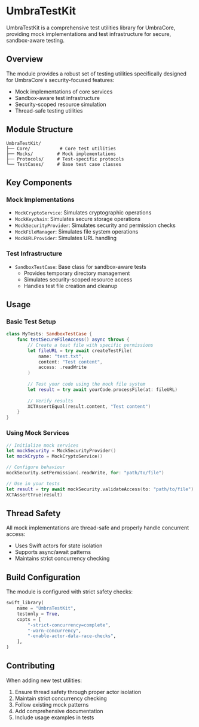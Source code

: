 # UmbraTestKit

UmbraTestKit is a comprehensive test utilities library for UmbraCore, providing mock implementations and test infrastructure for secure, sandbox-aware testing.

## Overview

The module provides a robust set of testing utilities specifically designed for UmbraCore's security-focused features:

- Mock implementations of core services
- Sandbox-aware test infrastructure
- Security-scoped resource simulation
- Thread-safe testing utilities

## Module Structure

```
UmbraTestKit/
├── Core/           # Core test utilities
├── Mocks/         # Mock implementations
├── Protocols/     # Test-specific protocols
└── TestCases/     # Base test case classes
```

## Key Components

### Mock Implementations

- `MockCryptoService`: Simulates cryptographic operations
- `MockKeychain`: Simulates secure storage operations
- `MockSecurityProvider`: Simulates security and permission checks
- `MockFileManager`: Simulates file system operations
- `MockURLProvider`: Simulates URL handling

### Test Infrastructure

- `SandboxTestCase`: Base class for sandbox-aware tests
  - Provides temporary directory management
  - Simulates security-scoped resource access
  - Handles test file creation and cleanup

## Usage

### Basic Test Setup

```swift
class MyTests: SandboxTestCase {
    func testSecureFileAccess() async throws {
        // Create a test file with specific permissions
        let fileURL = try await createTestFile(
            name: "test.txt",
            content: "Test content",
            access: .readWrite
        )
        
        // Test your code using the mock file system
        let result = try await yourCode.processFile(at: fileURL)
        
        // Verify results
        XCTAssertEqual(result.content, "Test content")
    }
}
```

### Using Mock Services

```swift
// Initialize mock services
let mockSecurity = MockSecurityProvider()
let mockCrypto = MockCryptoService()

// Configure behaviour
mockSecurity.setPermission(.readWrite, for: "path/to/file")

// Use in your tests
let result = try await mockSecurity.validateAccess(to: "path/to/file")
XCTAssertTrue(result)
```

## Thread Safety

All mock implementations are thread-safe and properly handle concurrent access:

- Uses Swift actors for state isolation
- Supports async/await patterns
- Maintains strict concurrency checking

## Build Configuration

The module is configured with strict safety checks:

```python
swift_library(
    name = "UmbraTestKit",
    testonly = True,
    copts = [
        "-strict-concurrency=complete",
        "-warn-concurrency",
        "-enable-actor-data-race-checks",
    ],
)
```

## Contributing

When adding new test utilities:

1. Ensure thread safety through proper actor isolation
2. Maintain strict concurrency checking
3. Follow existing mock patterns
4. Add comprehensive documentation
5. Include usage examples in tests
